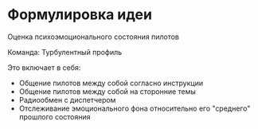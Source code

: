 # Формулировка идеи

Оценка психоэмоционального состояния пилотов

Команда: Турбулентный профиль

Это включает в себя:

- Общение пилотов между собой согласно инструкции
- Общение пилотов между собой на сторонние темы
- Радиообмен с диспетчером
- Отслеживание эмоционального фона относительно его "среднего" прошлого состояния
